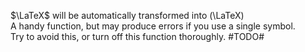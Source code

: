$\LaTeX$ will be automatically transformed into \(\LaTeX\)  
 A handy function, but may produce errors if you use a single symbol.  
Try to avoid this, or turn off this function thoroughly. #TODO#